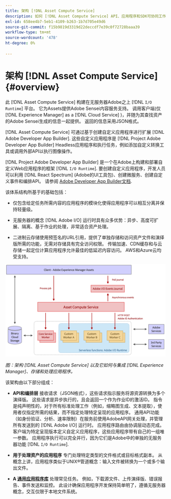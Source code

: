 ```yaml
---
title: 架构 [!DNL Asset Compute Service]
description: 如何 [!DNL Asset Compute Service] API、应用程序和SDK可协同工作，提供云原生资产处理服务。
exl-id: 658ee4b7-5eb1-4109-b263-1b7d705e49d6
source-git-commit: f15b9819d3319d22deccdf7e39c0f72728baaa39
workflow-type: tm+mt
source-wordcount: '478'
ht-degree: 0%

---
```


# 架构 [!DNL Asset Compute Service] {#overview}

此 [!DNL Asset Compute Service] 构建在无服务器Adobe之上 [!DNL `I/O Runtime`] 平台。 它为Assets提供Adobe Sensei内容服务支持。 调用客户端(仅 [!DNL Experience Manager] as a [!DNL Cloud Service] )，并随为其查找资产的Adobe Sensei生成的信息一起提供。 返回的信息采用JSON格式。

[!DNL Asset Compute Service] 可通过基于创建自定义应用程序进行扩展 [!DNL Adobe Developer App Builder]. 这些自定义应用程序是 [!DNL Project Adobe Developer App Builder] Headless应用程序和执行任务，例如添加自定义转换工具或调用外部API以执行图像操作。

[!DNL Project Adobe Developer App Builder] 是一个在Adobe上构建和部署自定义Web应用程序的框架 [!DNL `I/O Runtime`]. 要创建自定义应用程序，开发人员可以利用 [!DNL React Spectrum] (Adobe的UI工具包)、创建微服务、创建自定义事件和编排API。 请参阅 [Adobe Developer App Builder文档](https://developer.adobe.com/app-builder/docs/overview).

该体系结构所基于的基础包括：

* 仅包含给定任务所需内容的应用程序的模块化使得应用程序可以相互分离并保持轻量级。

* 无服务器的概念 [!DNL Adobe I/O] 运行时具有众多优势：异步、高度可扩展、隔离、基于作业的处理，非常适合资产处理。

* 二进制云存储使用预签名的URL引用，提供了单独存储和访问资产文件和演绎版所需的功能，无需对存储具有完全访问权限。 传输加速、CDN缓存和与云存储一起定位计算应用程序允许最佳的低延迟内容访问。 AWS和Azure云均受支持。

![asset compute服务架构](assets/architecture-diagram.png)

*图：架构 [!DNL Asset Compute Service] 以及它如何与集成 [!DNL Experience Manager]、存储和处理应用程序。*

该架构由以下部分组成：

* **API和编排层** 接收请求（JSON格式），这些请求指示服务将源资源转换为多个演绎版。 这些请求是异步执行的，且会返回一个作为作业ID的激活ID。 指令是纯声明性的，对于所有标准处理工作（例如，缩略图生成、文本提取），使用者仅指定所需的结果，而不指定处理特定呈现的应用程序。 通用API功能（如身份验证、分析、速率限制）在服务前使用AdobeAPI网关处理，并管理所有发送到的 [!DNL Adobe I/O] 运行时。 应用程序路由由协调层动态完成。 客户端为特定呈现版本定义自定义应用程序，这些应用程序带有自己的一组唯一参数。 应用程序执行可以完全并行，因为它们是Adobe中的单独的无服务器功能 [!DNL `I/O Runtime`].

* **用于处理资产的应用程序** 专门处理特定类型的文件格式或目标格式副本。 从概念上讲，应用程序类似于UNIX®管道概念：输入文件被转换为一个或多个输出文件。

* **A [通用应用程序库](https://github.com/adobe/asset-compute-sdk)** 处理常见任务。 例如，下载源文件、上传演绎版、错误报告、事件发送和监控。 此设计确保应用程序开发保持简单明了，遵循无服务器概念，交互仅限于本地文件系统。

<!-- TBD:

* About the YAML file?
* minimize description to custom applications
* remove all internal stuff (e.g. Photoshop application, API Gateway) from text and diagram
* update diagram to focus on 3rd party custom applications ONLY
* Explain important transactions/handshakes?
* Flow of assets/control? See the illustration on the Nui diagrams wiki.
* Illustrations. See the SVG shared by Alex.
* Exceptions? Limitations? Call-outs? Gotchas?
* Do we want to add what basic processing is not available currently, that is expected by existing AEM customers?
-->
